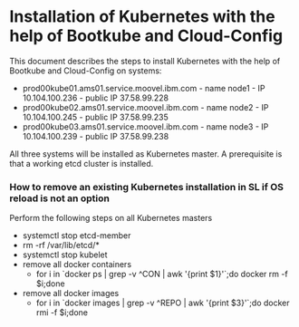 # Installation of Kubernetes with the help of Bootkube and Cloud-Config

This document describes the steps to install Kubernetes with the help of Bootkube and Cloud-Config on systems:

* prod00kube01.ams01.service.moovel.ibm.com - name node1 - IP 10.104.100.236 - public IP 37.58.99.228
* prod00kube02.ams01.service.moovel.ibm.com - name node2 - IP 10.104.100.245 - public IP 37.58.99.235
* prod00kube03.ams01.service.moovel.ibm.com - name node3 - IP 10.104.100.239 - public IP 37.58.99.238

All three systems will be installed as Kubernetes master. A prerequisite is that a working etcd cluster is installed.






### How to remove an existing Kubernetes installation in SL if OS reload is not an option

Perform the following steps on all Kubernetes masters

* systemctl stop etcd-member  
* rm -rf /var/lib/etcd/\*  
* systemctl stop kubelet  
* remove all docker containers  
    * for i in \`docker ps | grep -v \^CON | awk '{print $1}'\`;do docker rm -f $i;done  
* remove all docker images  
    * for i in \`docker images | grep -v \^REPO | awk '{print $3}'\`;do docker rmi -f $i;done  

